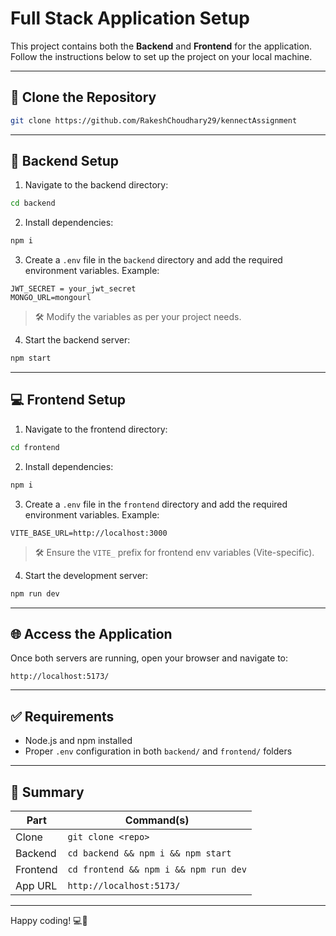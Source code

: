 # Full Stack Application Setup

This project contains both the **Backend** and **Frontend** for the application. Follow the instructions below to set up the project on your local machine.

---

## 📁 Clone the Repository

```bash
git clone https://github.com/RakeshChoudhary29/kennectAssignment
```

---

## 🔧 Backend Setup

1. Navigate to the backend directory:

```bash
cd backend
```

2. Install dependencies:

```bash
npm i
```

3. Create a `.env` file in the `backend` directory and add the required environment variables. Example:

```
JWT_SECRET = your_jwt_secret
MONGO_URL=mongourl
```

> 🛠 Modify the variables as per your project needs.

4. Start the backend server:

```bash
npm start
```

---

## 💻 Frontend Setup

1. Navigate to the frontend directory:

```bash
cd frontend
```

2. Install dependencies:

```bash
npm i
```

3. Create a `.env` file in the `frontend` directory and add the required environment variables. Example:

```
VITE_BASE_URL=http://localhost:3000
```

> 🛠 Ensure the `VITE_` prefix for frontend env variables (Vite-specific).

4. Start the development server:

```bash
npm run dev
```

---

## 🌐 Access the Application

Once both servers are running, open your browser and navigate to:

```
http://localhost:5173/
```

---

## ✅ Requirements

- Node.js and npm installed
- Proper `.env` configuration in both `backend/` and `frontend/` folders

---

## 🧾 Summary

| Part     | Command(s)                            |
| -------- | ------------------------------------- |
| Clone    | `git clone <repo>`                    |
| Backend  | `cd backend && npm i && npm start`    |
| Frontend | `cd frontend && npm i && npm run dev` |
| App URL  | `http://localhost:5173/`              |

---

Happy coding! 💻🚀
